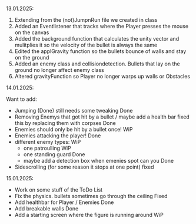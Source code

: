 13.01.2025:

1) Extending from the (not)JumpnRun file we created in class
2) Added an Eventlistener that tracks where the Player presses the mouse on the canvas
3) Added the background function that calculates the unity vector and mulitplies it so the velocity of
   the bullet is always the same
4) Edited the applGravity function so the bullets bounce of walls and stay on the ground
5) Added an enemy class and collisiondetection. Bullets that lay on the ground no longer affect enemy
   class
6) Altered gravityFunction so Player no longer warps up walls or Obstacles

14.01.2025:

Want to add: 
- Jumping (Done) still needs some tweaking                                    Done
- Removing Enemys that got hit by a bullet / maybe add a health bar
        fixed this by replacing them with corpses                              Done
- Enemies should only be hit by a bullet once!                                 WiP
- Enemies attacking the player!                                              Done 
- different enemy types:                                                      WiP
   - one patroulling                                                         WiP
   - one standing guard                                                      Done
   - maybe add a detection box when emenies spot can you                     Done
- Sidescrolling (for some reason it stops at one point)                     fixed

15.01.2025:

- Work on some stuff of the ToDo List                                       
- Fix the physics. bullets sometimes go through the ceiling                  Fixed
- Add healthbar for Player / Enemies                                          Done
- Add breakable walls                                                       Done
- Add a starting screen where the figure is running around                  WiP
 
